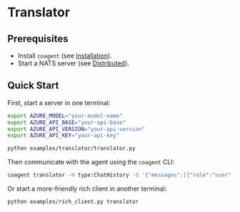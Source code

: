 # Translator


## Prerequisites

- Install `coagent` (see [Installation](../../README.md#installation)).
- Start a NATS server (see [Distributed](../../README.md#distributed)).


## Quick Start

First, start a server in one terminal:

```bash
export AZURE_MODEL="your-model-name"
export AZURE_API_BASE="your-api-base"
export AZURE_API_VERSION="your-api-version"
export AZURE_API_KEY="your-api-key"

python examples/translator/translator.py
```

Then communicate with the agent using the `coagent` CLI:

```bash
coagent translator -H type:ChatHistory -d '{"messages":[{"role":"user","content":"你好"}]}' --chat
```

Or start a more-friendly rich client in another terminal:

```bash
python examples/rich_client.py translator
```
